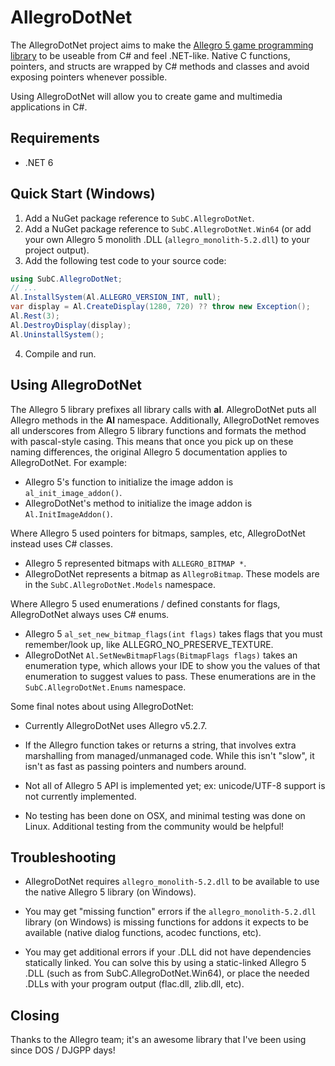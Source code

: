 # AllegroDotNet
The AllegroDotNet project aims to make the [Allegro 5 game programming library](https://liballeg.org/) to be useable from C# and feel .NET-like.
Native C functions, pointers, and structs are wrapped by C# methods and classes and avoid exposing pointers whenever possible.

Using AllegroDotNet will allow you to create game and multimedia applications in C#.

## Requirements
* .NET 6

## Quick Start (Windows)
1) Add a NuGet package reference to `SubC.AllegroDotNet`.
2) Add a NuGet package reference to `SubC.AllegroDotNet.Win64` (or add your own Allegro 5 monolith .DLL (`allegro_monolith-5.2.dll`) to your project output).
3) Add the following test code to your source code:
```C#
using SubC.AllegroDotNet;
// ...
Al.InstallSystem(Al.ALLEGRO_VERSION_INT, null);
var display = Al.CreateDisplay(1280, 720) ?? throw new Exception();
Al.Rest(3);
Al.DestroyDisplay(display);
Al.UninstallSystem();
```
4) Compile and run.

## Using AllegroDotNet
The Allegro 5 library prefixes all library calls with __al__. AllegroDotNet puts all Allegro methods in the __Al__ namespace. Additionally, AllegroDotNet removes all underscores from Allegro 5 library functions and formats the method with pascal-style casing. This means that once you pick up on these naming differences, the original Allegro 5 documentation applies to AllegroDotNet. For example:
* Allegro 5's function to initialize the image addon is `al_init_image_addon()`.
* AllegroDotNet's method to initialize the image addon is `Al.InitImageAddon()`.

Where Allegro 5 used pointers for bitmaps, samples, etc, AllegroDotNet instead uses C# classes.
* Allegro 5 represented bitmaps with `ALLEGRO_BITMAP *`.
* AllegroDotNet represents a bitmap as `AllegroBitmap`. These models are in the `SubC.AllegroDotNet.Models` namespace.

Where Allegro 5 used enumerations / defined constants for flags, AllegroDotNet always uses C# enums.
* Allegro 5 `al_set_new_bitmap_flags(int flags)` takes flags that you must remember/look up, like ALLEGRO_NO_PRESERVE_TEXTURE.
* AllegroDotNet `Al.SetNewBitmapFlags(BitmapFlags flags)` takes an enumeration type, which allows your IDE to show you the values of that enumeration to suggest values to pass. These enumerations are in the `SubC.AllegroDotNet.Enums` namespace.

Some final notes about using AllegroDotNet:

* Currently AllegroDotNet uses Allegro v5.2.7.

* If the Allegro function takes or returns a string, that involves extra marshalling from managed/unmanaged code. While this isn't "slow", it isn't as fast as passing pointers and numbers around.

* Not all of Allegro 5 API is implemented yet; ex: unicode/UTF-8 support is not currently implemented.

* No testing has been done on OSX, and minimal testing was done on Linux. Additional testing from the community would be helpful!

## Troubleshooting
* AllegroDotNet requires `allegro_monolith-5.2.dll` to be available to use the native Allegro 5 library (on Windows).

* You may get "missing function" errors if the `allegro_monolith-5.2.dll` library (on Windows) is missing functions for addons it expects to be available (native dialog functions, acodec functions, etc).

* You may get additional errors if your .DLL did not have dependencies statically linked. You can solve this by using a static-linked Allegro 5 .DLL (such as from SubC.AllegroDotNet.Win64), or place the needed .DLLs with your program output (flac.dll, zlib.dll, etc).

## Closing
Thanks to the Allegro team; it's an awesome library that I've been using since DOS / DJGPP days!
